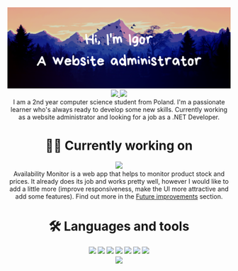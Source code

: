 <img src="https://github.com/igorkubacki/igorkubacki/blob/main/Hi.png" />

<div align="center">
  <a href="mailto:igorkubacki@gmail.com">
    <img src="https://img.shields.io/badge/Gmail-D14836?style=for-the-badge&logo=gmail&logoColor=white" />
  </a>
  <a href="www.linkedin.com/in/igorkubacki">
    <img src="https://img.shields.io/badge/LinkedIn-0077B5?style=for-the-badge&logo=linkedin&logoColor=white" />
  </a>
</div>

<div align="center">
  I am a 2nd year computer science student from Poland. I'm a passionate learner who's always ready to develop some new skills. Currently working as a website administrator and looking for a job as a .NET Developer.
  
</div>

<div align="center">
  <h1> 👷‍♂️ Currently working on</h1>
  <img src="https://github-readme-stats.vercel.app/api/pin/?username=igorkubacki&repo=AvailabilityMonitor-Firebase&theme=dark" /><br />
  Availability Monitor is a web app that helps to monitor product stock and prices. It already does its job and works pretty well, however I would like to add a little more (improve responsiveness, make the UI more attractive and add some features). Find out more in the <a href="https://github.com/igorkubacki/AvailabilityMonitor-Firebase#-future-improvements">Future improvements</a> section.
</div>

<div align="center">
  <h1>🛠️ Languages and tools</h1>

  <div id="tech">
    <img src="https://img.shields.io/badge/C%23-239120?style=for-the-badge&logo=c-sharp&logoColor=white" />
    <img src="https://img.shields.io/badge/.NET-512BD4?style=for-the-badge&logo=dotnet&logoColor=white" />
    <img src="https://img.shields.io/badge/Visual_Studio-5C2D91?style=for-the-badge&logo=visual%20studio&logoColor=white" />
    <img src="https://img.shields.io/badge/HTML5-E34F26?style=for-the-badge&logo=html5&logoColor=white" />
    <img src="https://img.shields.io/badge/CSS3-1572B6?style=for-the-badge&logo=css3&logoColor=white" />
    <img src="https://img.shields.io/badge/JavaScript-323330?style=for-the-badge&logo=javascript&logoColor=F7DF1E" />
    <img src="https://img.shields.io/badge/firebase-ffca28?style=for-the-badge&logo=firebase&logoColor=black" />
  </div>
  <img align="center" src="https://github-readme-stats.vercel.app/api/top-langs/?username=igorkubacki&langs_count=4&theme=dark" />
</div>


<!--
**igorkubacki/igorkubacki** is a ✨ _special_ ✨ repository because its `README.md` (this file) appears on your GitHub profile.

Here are some ideas to get you started:


- 🔭 I’m currently working on ...
- 🌱 I’m currently learning ...
- 📫 How to reach me:
